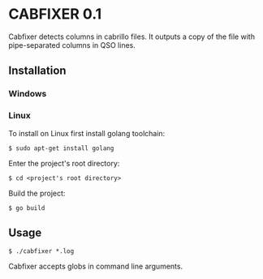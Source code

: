 CABFIXER 0.1
========

Cabfixer detects columns in cabrillo files.
It outputs a copy of the file with pipe-separated
columns in QSO lines.

Installation
------------
### Windows

### Linux
To install on Linux first install golang toolchain:
```
$ sudo apt-get install golang
```
Enter the project's root directory:
```
$ cd <project's root directory>
```
Build the project:
```
$ go build
```

Usage
-----

```
$ ./cabfixer *.log
```

Cabfixer accepts globs in command line arguments.
